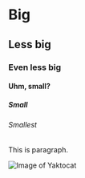 # Big
## Less big
### Even less big
#### Uhm, small?
##### Small
###### Smallest

This is paragraph.

![Image of Yaktocat](https://octodex.github.com/images/yaktocat.png)

